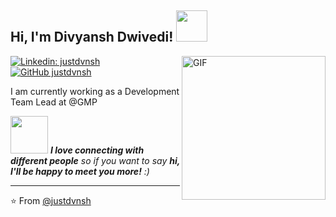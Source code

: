 <h2> Hi, I'm Divyansh Dwivedi! <img src="https://media.giphy.com/media/mGcNjsfWAjY5AEZNw6/giphy.gif" width="50"></h2>
<img align="right" alt="GIF" src="https://i.pinimg.com/originals/e4/26/70/e426702edf874b181aced1e2fa5c6cde.gif" width="230"/>

[![Linkedin: justdvnsh](https://img.shields.io/badge/-justdvnsh-blue?style=flat-square&logo=Linkedin&logoColor=white&link=https://www.linkedin.com/in/justdvnsh/)](https://www.linkedin.com/in/justdvnsh/)
[![GitHub justdvnsh](https://img.shields.io/github/followers/justdvnsh?label=follow&style=social)](https://github.com/justdvnsh)

I am currently working as a Development Team Lead at @GMP


<img src="https://media.giphy.com/media/LnQjpWaON8nhr21vNW/giphy.gif" width="60"> <em><b>I love connecting with different people</b> so if you want to say <b>hi, I'll be happy to meet you more!</b> :)</em>

---

⭐️ From [@justdvnsh](https://github.com/justdvnsh)
